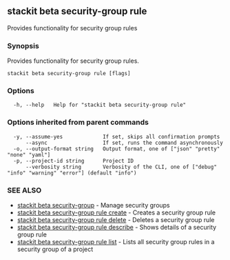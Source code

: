 ## stackit beta security-group rule

Provides functionality for security group rules

### Synopsis

Provides functionality for security group rules.

```
stackit beta security-group rule [flags]
```

### Options

```
  -h, --help   Help for "stackit beta security-group rule"
```

### Options inherited from parent commands

```
  -y, --assume-yes             If set, skips all confirmation prompts
      --async                  If set, runs the command asynchronously
  -o, --output-format string   Output format, one of ["json" "pretty" "none" "yaml"]
  -p, --project-id string      Project ID
      --verbosity string       Verbosity of the CLI, one of ["debug" "info" "warning" "error"] (default "info")
```

### SEE ALSO

* [stackit beta security-group](./stackit_beta_security-group.md)	 - Manage security groups
* [stackit beta security-group rule create](./stackit_beta_security-group_rule_create.md)	 - Creates a security group rule
* [stackit beta security-group rule delete](./stackit_beta_security-group_rule_delete.md)	 - Deletes a security group rule
* [stackit beta security-group rule describe](./stackit_beta_security-group_rule_describe.md)	 - Shows details of a security group rule
* [stackit beta security-group rule list](./stackit_beta_security-group_rule_list.md)	 - Lists all security group rules in a security group of a project

